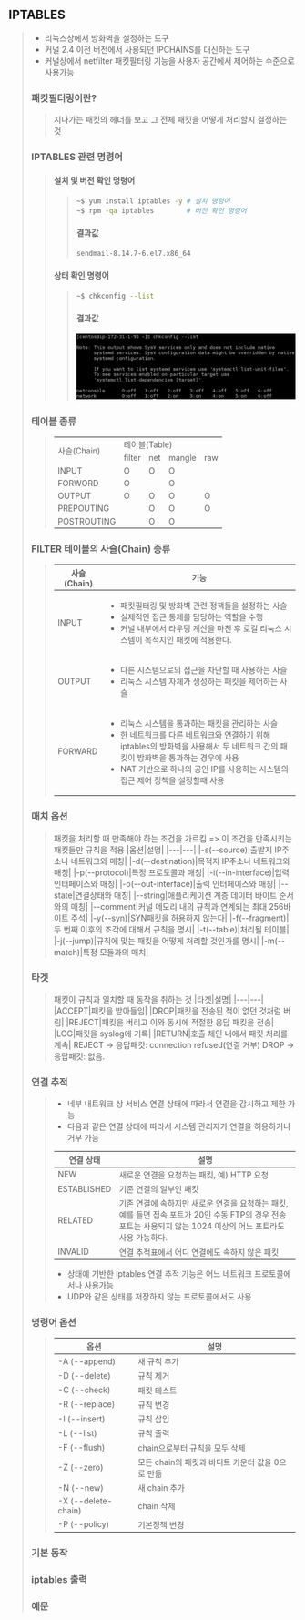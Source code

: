 ## IPTABLES
> - 리눅스상에서 방화벽을 설정하는 도구
> - 커널 2.4 이전 버전에서 사용되던 IPCHAINS를 대신하는 도구
> - 커널상에서 netfilter 패킷필터링 기능을 사용자 공간에서 제어하는 수준으로 사용가능
> ### 패킷필터링이란?
>> 지나가는 패킷의 헤더를 보고 그 전체 패킷을 어떻게 처리할지 결정하는 것
> ### IPTABLES 관련 명령어
>> #### 설치 및 버전 확인 명령어
>>> ```bash 
>>> ~$ yum install iptables -y # 설치 명령어
>>> ~$ rpm -qa iptables        # 버전 확인 명령어
>>> ```
>>> #### 결과값
>>> ```bash
>>> sendmail-8.14.7-6.el7.x86_64
>>> ```
>> #### 상태 확인 명령어
>>> ```bash
>>> ~$ chkconfig --list
>>> ```
>>> #### 결과값
>>> ![iptables_chkconfig_result](/image/220420_001_iptables_chkconfig_result.png)
> ### 테이블 종류
>> <table style="text-align='center'"> 
>>  <tr>
>>    <td rowspan='2'>사슬(Chain)</td>
>>    <td colspan='4'>테이블(Table)</td>
>>  </tr>
>>  <tr>
>>    <td>filter</td>
>>    <td>net</td>
>>    <td>mangle</td>
>>    <td>raw</td>
>>  </tr>
>>  <tr>
>>    <td>INPUT</td>
>>    <td>O</td>
>>    <td>O</td>
>>    <td>O</td>
>>    <td></td>
>>  </tr>
>>  <tr>
>>    <td>FORWORD</td>
>>    <td>O</td>
>>    <td></td>
>>    <td>O</td>
>>    <td></td>
>>  </tr>
>>  <tr>
>>    <td>OUTPUT</td>
>>    <td>O</td>
>>    <td>O</td>
>>    <td>O</td>
>>    <td>O</td>
>>  </tr>
>>  <tr>
>>    <td>PREPOUTING</td>
>>    <td></td>
>>    <td>O</td>
>>    <td>O</td>
>>    <td>O</td>
>>  </tr>
>>  <tr>
>>    <td>POSTROUTING</td>
>>    <td></td>
>>    <td>O</td>
>>    <td>O</td>
>>    <td></td>
>>  </tr>
>> </table>  
> ### FILTER 테이블의 사슬(Chain) 종류
>> |사슬(Chain)|기능|
>> |---|---|
>> |INPUT|<ul><li>패킷필터링 및 방화벽 관련 정책들을 설정하는 사슬</li><li>실제적인 접근 통제를 담당하는 역할을 수행</li><li>커널 내부에서 라우팅 계산을 마친 후 로컬 리눅스 시스템이 목적지인 패킷에 적용한다.</li></ul>|
>> |OUTPUT|<ul><li>다른 시스템으로의 접근을 차단할 때 사용하는 사슬</li><li>리눅스 시스템 자체가 생성하는 패킷을 제어하는 사슬</li></ul>|
>> |FORWARD|<ul><li>리눅스 시스템을 통과하는 패킷을 관리하는 사슬</li><li>한 네트워크를 다른 네트워크와 연결하기 위해 iptables의 방화벽을 사용해서 두 네트워크 간의 패킷이 방화벽을 통과하는 경우에 사용</li><li>NAT 기반으로 하나의 공인 IP를 사용하는 시스템의 접근 제어 정책을 설정할때 사용</li></ul>|
> ### 매치 옵션
>> 패킷을 처리할 때 만족해야 하는 조건을 가르킴 => 이 조건을 만족시키는 패킷들만 규칙을 적용
>> |옵션|설명|
>> |---|---|
>> |-s(--source)|출발지 IP주소나 네트워크와 매칭|
>> |-d(--destination)|목적지 IP주소나 네트워크와 매칭|
>> |-p(--protocol)|특정 프로토콜과 매칭|
>> |-i(--in-interface)|입력 인터페이스와 매칭|
>> |-o(--out-interface)|출력 인터페이스와 매칭|
>> |--state|연결상태와 매칭|
>> |--string|애플리케이션 계층 데이터 바이트 순서와의 매칭|
>> |--comment|커널 메모리 내의 규칙과 연계되는 최대 256바이트 주석|
>> |-y(--syn)|SYN패킷을 허용하지 않는다|
>> |-f(--fragment)|두 번째 이후의 조각에 대해서 규칙을 명시|
>> |-t(--table)|처리될 테이블|
>> |-j(--jump)|규칙에 맞는 패킷을 어떻게 처리할 것인가를 명시|
>> |-m(--match)|특정 모듈과의 매치|
> ### 타겟
>> 패킷이 규칙과 일치할 때 동작을 취하는 것
>> |타겟|설명|
>> |---|---|
>> |ACCEPT|패킷을 받아들임|
>> |DROP|패킷을 전송된 적이 없던 것처럼 버림|
>> |REJECT|패킷을 버리고 이와 동시에 적절한 응답 패킷을 전송|
>> |LOG|패킷을 syslog에 기록|
>> |RETURN|호출 체인 내에서 패킷 처리를 계속|
>> REJECT -> 응답패킷: connection refused(연결 거부)
>> DROP -> 응답패킷: 없음.
> ### 연결 추적
>> - 네부 내트워크 상 서비스 연결 상태에 따라서 연결을 감시하고 제한 가능  
>> - 다음과 같은 연결 상태에 따라서 시스템 관리자가 연결을 허용하거나 거부 가능  
>> 
>> |연결 상태|설명|
>> |---|---|
>> |NEW|새로운 연결을 요청하는 패킷, 예) HTTP 요청|
>> |ESTABLISHED|기존 연결의 일부인 패킷|
>> |RELATED|기존 연결에 속하지만 새로운 연결을 요청하는 패킷, 예를 들면 접속 포트가 20인 수동 FTP의 경우 전송 포트는 사용되지 않는 1024 이상의 어느 포트라도 사용 가능하다.|
>> |INVALID|연결 추적표에서 어디 연결에도 속하지 않은 패킷|
>> 
>> - 상태에 기반한 iptables 연결 추적 기능은 어느 네트워크 프로토콜에서나 사용가능  
>> - UDP와 같은 상태를 저장하지 않는 프로토콜에서도 사용   
> ### 명령어 옵션
>> |옵션|설명|
>> |---|---|
>> |-A (--append)|새 규칙 추가|
>> |-D (--delete)|규칙 제거|
>> |-C (--check)|패킷 테스트|
>> |-R (--replace)|규칙 변경|
>> |-I (--insert)|규칙 삽입|
>> |-L (--list)|규칙 출력|
>> |-F (--flush)|chain으로부터 규칙을 모두 삭제|
>> |-Z (--zero)|모든 chain의 패킷과 바디트 카운터 값을 0으로 만듦|
>> |-N (--new)|새 chain 추가|
>> |-X (--delete-chain)|chain 삭제|
>> |-P (--policy)|기본정책 변경|
> ### 기본 동작
>> 
> ### iptables 출력
> ### 예문
